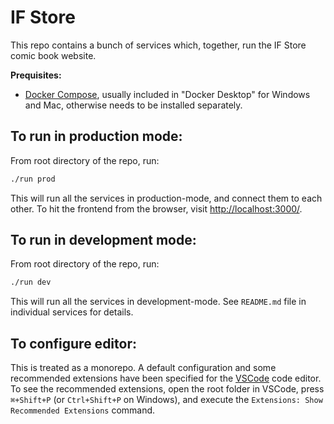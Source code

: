 # IF Store

This repo contains a bunch of services which, together, run the IF Store comic book website.

**Prequisites:** 

- [Docker Compose](https://docs.docker.com/compose/install/), usually included in "Docker Desktop" for Windows and Mac, otherwise needs to be installed separately.

## To run in production mode:

From root directory of the repo, run: 
```bash
./run prod
```

This will run all the services in production-mode, and connect them to each other. To hit the frontend from the browser, visit [http://localhost:3000/](http://localhost:3000/).

## To run in development mode:

From root directory of the repo, run: 
```bash
./run dev
```

This will run all the services in development-mode. See `README.md` file in individual services for details.

## To configure editor:

This is treated as a monorepo. A default configuration and some recommended extensions have been specified for the [VSCode](https://code.visualstudio.com/) code editor. To see the recommended extensions, open the root folder in VSCode, press `⌘+Shift+P` (or `Ctrl+Shift+P` on Windows), and execute the `Extensions: Show Recommended Extensions` command.